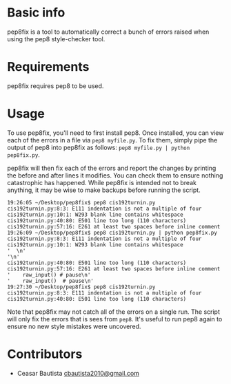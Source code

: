 Basic info
==========

pep8fix is a tool to automatically correct a bunch of errors raised when using the pep8 style-checker tool.

Requirements
============

pep8fix requires pep8 to be used.

Usage
=====

To use pep8fix, you'll need to first install pep8. Once installed, you can view each of the errors in a file via `pep8 myfile.py`. To fix them, simply pipe the output of pep8 into pep8fix as follows: `pep8 myfile.py | python pep8fix.py`.

pep8fix will then fix each of the errors and report the changes by printing the before and after lines it modifies. You can check them to ensure nothing catastrophic has happened. While pep8fix is intended not to break anything, it may be wise to make backups before running the script.

    19:26:05 ~/Desktop/pep8fix$ pep8 cis192turnin.py 
    cis192turnin.py:8:3: E111 indentation is not a multiple of four
    cis192turnin.py:10:1: W293 blank line contains whitespace
    cis192turnin.py:40:80: E501 line too long (110 characters)
    cis192turnin.py:57:16: E261 at least two spaces before inline comment
    19:26:09 ~/Desktop/pep8fix$ pep8 cis192turnin.py | python pep8fix.py 
    cis192turnin.py:8:3: E111 indentation is not a multiple of four
    cis192turnin.py:10:1: W293 blank line contains whitespace
    '  \n'
    '\n'
    cis192turnin.py:40:80: E501 line too long (110 characters)
    cis192turnin.py:57:16: E261 at least two spaces before inline comment
    '    raw_input() # pause\n'
    '    raw_input()  # pause\n'
    19:27:30 ~/Desktop/pep8fix$ pep8 cis192turnin.py 
    cis192turnin.py:8:3: E111 indentation is not a multiple of four
    cis192turnin.py:40:80: E501 line too long (110 characters)

Note that pep8fix may not catch all of the errors on a single run. The script will only fix the errors that is sees from `pep8`. It's useful to run pep8 again to ensure no new style mistakes were uncovered.

Contributors
============

* Ceasar Bautista cbautista2010@gmail.com
